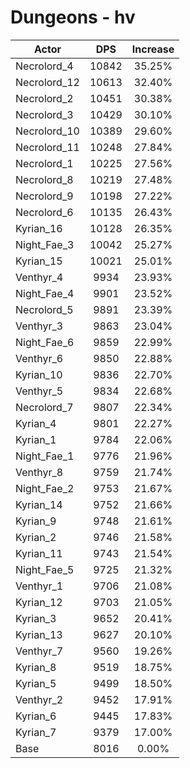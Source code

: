# Dungeons - hv
| Actor | DPS | Increase |
|---|:---:|:---:|
|Necrolord_4|10842|35.25%|
|Necrolord_12|10613|32.40%|
|Necrolord_2|10451|30.38%|
|Necrolord_3|10429|30.10%|
|Necrolord_10|10389|29.60%|
|Necrolord_11|10248|27.84%|
|Necrolord_1|10225|27.56%|
|Necrolord_8|10219|27.48%|
|Necrolord_9|10198|27.22%|
|Necrolord_6|10135|26.43%|
|Kyrian_16|10128|26.35%|
|Night_Fae_3|10042|25.27%|
|Kyrian_15|10021|25.01%|
|Venthyr_4|9934|23.93%|
|Night_Fae_4|9901|23.52%|
|Necrolord_5|9891|23.39%|
|Venthyr_3|9863|23.04%|
|Night_Fae_6|9859|22.99%|
|Venthyr_6|9850|22.88%|
|Kyrian_10|9836|22.70%|
|Venthyr_5|9834|22.68%|
|Necrolord_7|9807|22.34%|
|Kyrian_4|9801|22.27%|
|Kyrian_1|9784|22.06%|
|Night_Fae_1|9776|21.96%|
|Venthyr_8|9759|21.74%|
|Night_Fae_2|9753|21.67%|
|Kyrian_14|9752|21.66%|
|Kyrian_9|9748|21.61%|
|Kyrian_2|9746|21.58%|
|Kyrian_11|9743|21.54%|
|Night_Fae_5|9725|21.32%|
|Venthyr_1|9706|21.08%|
|Kyrian_12|9703|21.05%|
|Kyrian_3|9652|20.41%|
|Kyrian_13|9627|20.10%|
|Venthyr_7|9560|19.26%|
|Kyrian_8|9519|18.75%|
|Kyrian_5|9499|18.50%|
|Venthyr_2|9452|17.91%|
|Kyrian_6|9445|17.83%|
|Kyrian_7|9379|17.00%|
|Base|8016|0.00%|
